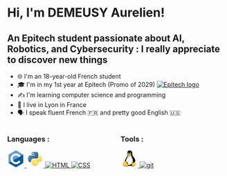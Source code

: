 <h1>Hi, I'm DEMEUSY Aurelien!</h1>
<h2>An Epitech student passionate about AI, Robotics, and Cybersecurity : I really appreciate to discover new things</h2>

- 🌐 I'm an 18-year-old French student
- 🎓 I'm in my 1st year at Epitech (Promo of 2029) <a href="https://epitech.eu"><img src="https://newsroom.ionis-group.com/wp-content/uploads/2023/09/EPI-LOGO-2023-QUADRI.png" alt="Epitech logo" width="50px"></a>
- ✍️ I'm learning computer science and programming
- 📌 I live in Lyon in France
- 🗣 I speak fluent French 🇫🇷 and pretty good English 🇺🇸<br>

<div style="display: flex; justify-content: space-between;">
  <div style="flex: 1; padding-right: 10px;">
    <h3 align="left">Languages :</h3>
    <p align="left">
      <a href="https://www.cprogramming.com/" target="_blank" rel="noreferrer">
        <img src="https://raw.githubusercontent.com/devicons/devicon/master/icons/c/c-original.svg" alt="c" width="40" height="40"/>
      </a>
      <a href="https://www.python.org" target="_blank" rel="noreferrer">
        <img src="https://raw.githubusercontent.com/devicons/devicon/master/icons/python/python-original.svg" alt="python" width="40" height="40"/>
      </a>
      <a href="https://html.spec.whatwg.org/multipage/" target="_blank" rel="noreferrer">
        <img src="https://upload.wikimedia.org/wikipedia/commons/6/61/HTML5_logo_and_wordmark.svg" alt="HTML" width="40" height="40"/>
      </a>
      <a href="https://developer.mozilla.org/fr/docs/Web/CSS" target="_blank" rel="noreferrer">
        <img src="https://upload.wikimedia.org/wikipedia/commons/6/62/CSS3_logo.svg" alt="CSS" width="40" height="40"/>
      </a>
    </p>
  </div>
  <div style="flex: 1; padding-left: 10px;">
    <h3 align="left">Tools :</h3>
    <p align="left">
      <a href="https://www.linux.org/" target="_blank" rel="noreferrer">
        <img src="https://raw.githubusercontent.com/devicons/devicon/master/icons/linux/linux-original.svg" alt="linux" width="40" height="40"/>
      </a>
      <a href="https://git-scm.com/" target="_blank" rel="noreferrer">
        <img src="https://www.vectorlogo.zone/logos/git-scm/git-scm-icon.svg" alt="git" width="40" height="40"/>
      </a>
    </p>
  </div>
</div>
